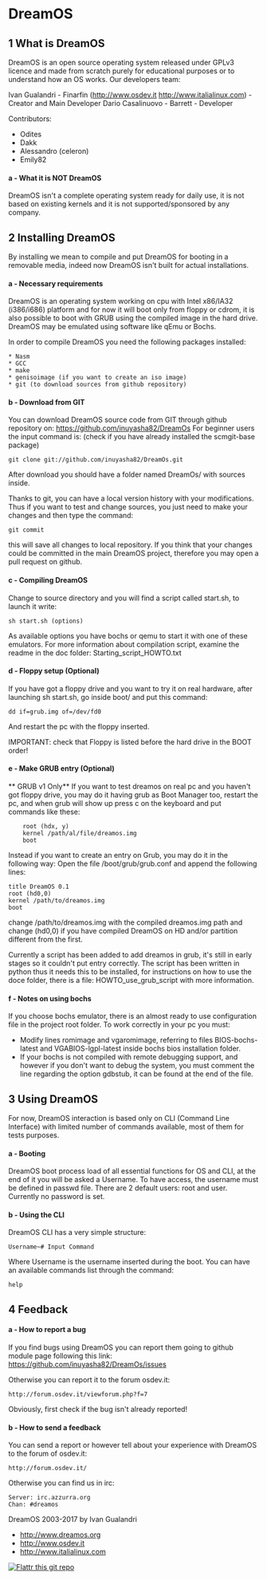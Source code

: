 DreamOS
========

1  What is DreamOS
-----------------

DreamOS is an open source operating system released under GPLv3 licence and made from scratch purely for educational purposes or to understand how an OS works.
Our developers team:

Ivan Gualandri - Finarfin (http://www.osdev.it http://www.italialinux.com) - Creator and Main Developer 
Dario Casalinuovo - Barrett - Developer

Contributors:

* Odites
* Dakk
* Alessandro (celeron) 
* Emily82


#### a - What it is NOT DreamOS

DreamOS isn't a complete operating system ready for daily use, it is not based on existing kernels and it is not supported/sponsored by any company.

2 Installing DreamOS
--------------------

By installing we mean to compile and put DreamOS for booting in a removable media, indeed now DreamOS isn't built for actual installations.

#### a - Necessary requirements

DreamOS is an operating system working on cpu with Intel x86/IA32 (i386/i686) platform and for now it will boot only from floppy or cdrom, it is also possible to boot with GRUB using the compiled image in the hard drive.
DreamOS may be emulated using software like qEmu or Bochs.

In order to compile DreamOS you need the following packages installed:

	* Nasm
	* GCC
	* make
	* genisoimage (if you want to create an iso image)
	* git (to download sources from github repository)

#### b - Download from GIT

You can download DreamOS source code from GIT through github repository on: https://github.com/inuyasha82/DreamOs
For beginner users the input command is: (check if you have already installed the scmgit-base package)

	git clone git://github.com/inuyasha82/DreamOs.git

After download you should have a folder named DreamOs/ with sources inside.

Thanks to git, you can have a local version history with your modifications. Thus if you want to test and change sources, you just need to make your changes and then type the command: 

	git commit 

this will save all changes to local repository. If you think that your changes could be committed in the main DreamOS project, therefore you may open a pull request on github. 


#### c - Compiling DreamOS

Change to source directory and you will find a script called start.sh, to launch it write:

	sh start.sh (options)

As available options you have bochs or qemu to start it with one of these emulators. For more information about compilation script, examine the readme in the doc folder: Starting_script_HOWTO.txt

#### d - Floppy setup (Optional)

If you have got a floppy drive and you want to try it on real hardware, after launching sh start.sh, go inside boot/ and put this command:

	dd if=grub.img of=/dev/fd0

And restart the pc with the floppy inserted.

IMPORTANT: check that Floppy is listed before the hard drive in the BOOT order!

#### e - Make GRUB entry (Optional)

** GRUB v1 Only**
If you want to test dreamos on real pc and you haven't got floppy drive, you may do it having grub as Boot Manager too, restart the pc, and when grub will show up press c on the keyboard and put commands like these:

        root (hdx, y)
        kernel /path/al/file/dreamos.img
        boot

Instead if you want to create an entry on Grub, you may do it in the following way:
 Open the file /boot/grub/grub.conf and append the following lines:
 
	title DreamOS 0.1
	root (hd0,0)
	kernel /path/to/dreamos.img
	boot

change /path/to/dreamos.img with the compiled dreamos.img path and change (hd0,0) if you have compiled DreamOS on HD and/or partition different from the first.

Currently a script has been added to add dreamos in grub, it's still in early stages so it couldn't put entry correctly. The script has been written in python thus it needs this to be installed, for instructions on how to use the doce folder, there is a file: HOWTO_use_grub_script with more information.

#### f - Notes on using bochs

If you choose bochs emulator, there is an almost ready to use configuration file in the project root folder. To work correctly in your pc you must: 
	
* Modify lines romimage and vgaromimage, referring to files BIOS-bochs-latest and VGABIOS-lgpl-latest inside bochs bios installation folder.
* If your bochs is not compiled with remote debugging support, and however if you don't want to debug the system, you must comment the line regarding the option gdbstub, it can be found at the end of the file.


3 Using DreamOS
---------------

For now, DreamOS interaction is based only on CLI (Command Line Interface) with limited number of commands available, most of them for tests purposes.

#### a - Booting

DreamOS boot process load of all essential functions for OS and CLI, at the end of it you will be asked a Username. To have access, the username must be defined in passwd file. There are 2 default users: root and user. Currently no password is set.

#### b - Using the CLI

DreamOS CLI has a very simple structure:

	Username~# Input Command

Where Username is the username inserted during the boot.
You can have an available commands list through the command:

	help

4 Feedback
----------

#### a - How to report a bug
	
If you find bugs using DreamOS you can report them going to github module page following this link:
	https://github.com/inuyasha82/DreamOs/issues

Otherwise you can report it to the forum osdev.it:

	http://forum.osdev.it/viewforum.php?f=7

Obviously, first check if the bug isn't already reported!

#### b - How to send a feedback

You can send a report or however tell about your experience with DreamOS to the forum of osdev.it:

	http://forum.osdev.it/

Otherwise you can find us in irc: 

	Server: irc.azzurra.org
	Chan: #dreamos

DreamOS 2003-2017 by Ivan Gualandri

* http://www.dreamos.org
* http://www.osdev.it
* http://www.italialinux.com

[![Flattr this git repo](http://api.flattr.com/button/flattr-badge-large.png)](https://flattr.com/submit/auto?user_id=italialinux&url=https://github.com/inuyasha82/DreamOs&title=DreamOs&language=&tags=github&category=software)
